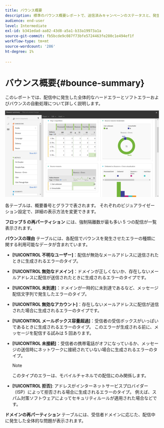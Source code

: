 ```yaml
---
title: バウンス概要
description: 標準のバウンス概要レポートで、送信済みキャンペーンのステータスと、発生した可能性のあるエラーについて説明します。
audience: end-user
level: Intermediate
exl-id: b341edad-aa82-43d8-a5a1-b33a19973a1a
source-git-commit: fb5bcde9c087f73bfe5724463fe280c1e494ef1f
workflow-type: tm+mt
source-wordcount: '286'
ht-degree: 1%

---
```


# バウンス概要{#bounce-summary}

このレポートでは、配信中に発生した全体的なハードエラーとソフトエラーおよびバウンスの自動処理について詳しく説明します。

![](assets/campaign_reports_bounces.png)

各テーブルは、概要番号とグラフで表されます。 それぞれのビジュアライゼーション設定で、詳細の表示方法を変更できます。

**フロップ 5 の再パーティション** には、強制隔離数が最も多い 5 つの配信が一覧表示されます。

**バウンスの理由** テーブルには、各配信でバウンスを発生させたエラーの種類に関する利用可能なデータが含まれています。

* **[!UICONTROL 不明なユーザー]**：配信が無効なメールアドレスに送信されたときに生成されるエラーのタイプ。
* **[!UICONTROL 無効なドメイン]**：ドメインが正しくないか、存在しないメールアドレスに配信が送信されたときに生成されるエラーのタイプです。
* **[!UICONTROL 未到達]**：ドメインが一時的に未到達であるなど、メッセージ配信文字列で発生したエラーのタイプ。
* **[!UICONTROL 無効なアカウント]**：存在しないメールアドレスに配信が送信された場合に生成されるエラーのタイプです。
* **[!UICONTROL メールボックス容量超過]**：受信者の受信ボックスがいっぱいであるときに生成されるエラーのタイプ。 このエラーが生成される前に、メッセージを配信する試みは 5 回あります。
* **[!UICONTROL 未接続]**：受信者の携帯電話がオフになっているか、メッセージの送信時にネットワークに接続されていない場合に生成されるエラーのタイプ。

  >[!NOTE]
  >
  >このタイプのエラーは、モバイルチャネルでの配信にのみ関係します。

* **[!UICONTROL 拒否]**: アドレスがインターネットサービスプロバイダー（ISP）によって拒否される場合に生成されるエラーのタイプ。 例えば、スパム対策ソフトウェアによってセキュリティルールが適用された場合などです。

**ドメインの再パーティション** テーブルには、受信者ドメインに応じた、配信中に発生した全体的な問題が表示されます。
